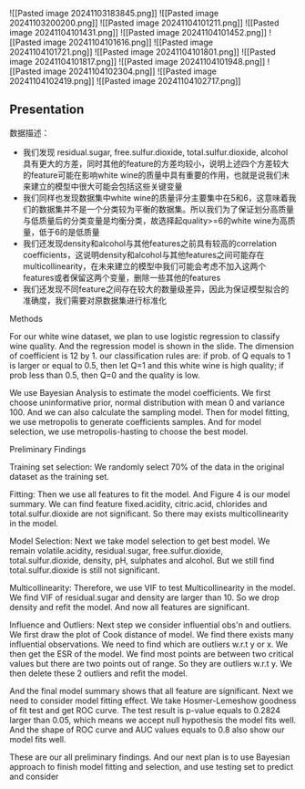 ![[Pasted image 20241103183845.png]]
![[Pasted image 20241103200200.png]]
![[Pasted image 20241104101211.png]]
![[Pasted image 20241104101431.png]]
![[Pasted image 20241104101452.png]]
![[Pasted image 20241104101616.png]]
![[Pasted image 20241104101721.png]]
![[Pasted image 20241104101801.png]]
![[Pasted image 20241104101817.png]]
![[Pasted image 20241104101948.png]]
![[Pasted image 20241104102304.png]]
![[Pasted image 20241104102419.png]]
![[Pasted image 20241104102717.png]]

## Presentation

数据描述：
- 我们发现 residual.sugar, free.sulfur.dioxide, total.sulfur.dioxide, alcohol 具有更大的方差，同时其他的feature的方差均较小，说明上述四个方差较大的feature可能在影响white wine的质量中具有重要的作用，也就是说我们未来建立的模型中很大可能会包括这些关键变量
- 我们同样也发现数据集中white wine的质量评分主要集中在5和6，这意味着我们的数据集并不是一个分类较为平衡的数据集。所以我们为了保证划分高质量与低质量后的分类变量是均衡分类，故选择起quality>=6的white wine为高质量，低于6的是低质量
- 我们还发现density和alcohol与其他features之前具有较高的correlation coefficients，这说明density和alcohol与其他features之间可能存在multicollinearity，在未来建立的模型中我们可能会考虑不加入这两个features或者保留这两个变量，删除一些其他的features
- 我们还发现不同feature之间存在较大的数量级差异，因此为保证模型拟合的准确度，我们需要对原数据集进行标准化

Methods

For our white wine dataset, we plan to use logistic regression to classify wine quality. And the regression model is shown in the slide. The dimension of coefficient is 12 by 1.
our classification rules are:
if prob. of Q equals to 1 is larger or equal to 0.5, then let Q=1 and this white wine is high quality;
if prob less than 0.5, then Q=0 and the quality is low.

We use Bayesian Analysis to estimate the model coefficients. We first choose uninformative prior, normal distribution with mean 0 and variance 100. And we can also calculate the sampling model. Then for model fitting, we use metropolis to generate coefficients samples. And for model selection, we use metropolis-hasting to choose the best model.

Preliminary Findings

Training set selection: We randomly select 70% of the data in the original dataset as the training set.

Fitting: Then we use all features to fit the model. And Figure 4 is our model summary. We can find feature fixed.acidity, citric.acid, chlorides and total.sulfur.dioxide are not significant. So there may exists multicollinearity in the model. 

Model Selection: Next we take model selection to get best model. We remain volatile.acidity, residual.sugar, free.sulfur.dioxide, total.sulfur.dioxide, density, pH, sulphates and alcohol. But we still find total.sulfur.dioxide is still not significant.

Multicollinearity: Therefore, we use VIF to test Multicollinearity in the model. We find VIF of residual.sugar and density are larger than 10. So we drop density and refit the model. And now all features are significant.

Influence and Outliers:
Next step we consider influential obs'n and outliers. We first draw the plot of Cook distance of model. We find there exists many influential observations. We need to find which are outliers w.r.t y or x. We then get the ESR of the model. We find most points are between two critical values but there are two points out of range. So they are outliers w.r.t y. We then delete these 2 outliers and refit the model.

And the final model summary shows that all feature are significant. Next we need to consider model fitting effect. We take Hosmer-Lemeshow goodness of fit test and get ROC curve.
The test result is p-value equals to 0.2824 larger than 0.05, which means we accept null hypothesis the model fits well. And the shape of ROC curve and AUC values equals to 0.8 also show our model fits well.

These are our all preliminary findings. And our next plan is to use Bayesian approach to finish model fitting and selection, and use testing set to predict and consider 
